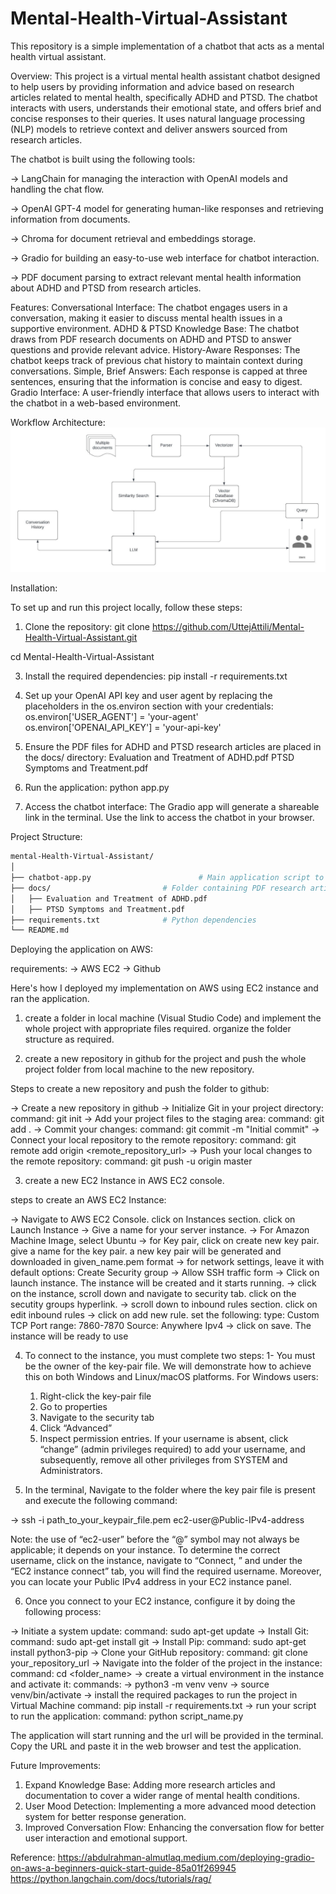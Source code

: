 # Mental-Health-Virtual-Assistant
This repository is a simple implementation of a chatbot that acts as a mental health virtual assistant. 

Overview:
This project is a virtual mental health assistant chatbot designed to help users by providing information and advice based on research articles related to mental health, specifically ADHD and PTSD. The chatbot interacts with users, understands their emotional state, and offers brief and concise responses to their queries. It uses natural language processing (NLP) models to retrieve context and deliver answers sourced from research articles.


The chatbot is built using the following tools:

-> LangChain for managing the interaction with OpenAI models and handling the chat flow.

-> OpenAI GPT-4 model for generating human-like responses and retrieving information from documents.

-> Chroma for document retrieval and embeddings storage.

-> Gradio for building an easy-to-use web interface for chatbot interaction.

-> PDF document parsing to extract relevant mental health information about ADHD and PTSD from research articles.

Features:
Conversational Interface: The chatbot engages users in a conversation, making it easier to discuss mental health issues in a supportive environment.
ADHD & PTSD Knowledge Base: The chatbot draws from PDF research documents on ADHD and PTSD to answer questions and provide relevant advice.
History-Aware Responses: The chatbot keeps track of previous chat history to maintain context during conversations.
Simple, Brief Answers: Each response is capped at three sentences, ensuring that the information is concise and easy to digest.
Gradio Interface: A user-friendly interface that allows users to interact with the chatbot in a web-based environment.

Workflow Architecture:
![Application](https://github.com/UttejAttili/mental-Health-Virtual-Assistant/blob/main/screenshots/Application.jpeg)



Installation:

To set up and run this project locally, follow these steps:

1) Clone the repository:
git clone https://github.com/UttejAttili/Mental-Health-Virtual-Assistant.git

cd Mental-Health-Virtual-Assistant

3) Install the required dependencies:
pip install -r requirements.txt

4) Set up your OpenAI API key and user agent by replacing the placeholders in the os.environ section with your credentials:
os.environ['USER_AGENT'] = 'your-agent'
os.environ['OPENAI_API_KEY'] = 'your-api-key'

5) Ensure the PDF files for ADHD and PTSD research articles are placed in the docs/ directory:
Evaluation and Treatment of ADHD.pdf
PTSD Symptoms and Treatment.pdf

6) Run the application:
python app.py

7) Access the chatbot interface:
The Gradio app will generate a shareable link in the terminal. Use the link to access the chatbot in your browser.


Project Structure:
```bash
mental-Health-Virtual-Assistant/
│
├── chatbot-app.py                        # Main application script to launch the chatbot
├── docs/                         # Folder containing PDF research articles
│   ├── Evaluation and Treatment of ADHD.pdf
│   ├── PTSD Symptoms and Treatment.pdf
├── requirements.txt              # Python dependencies
└── README.md      
```

Deploying the application on AWS: 

requirements:
-> AWS EC2
-> Github

Here's how I deployed my implementation on AWS using EC2 instance and ran the application. 

1) create a folder in local machine (Visual Studio Code) and implement the whole project with appropriate files required. organize the folder structure as required. 

2) create a new repository in github for the project and push the whole project folder from local machine to the new repository. 

Steps to create a new repository and push the folder to github:

-> Create a new repository in github
-> Initialize Git in your project directory:
	command: git init
-> Add your project files to the staging area:
	command: git add .
->  Commit your changes:
	command: git commit -m "Initial commit"
-> Connect your local repository to the remote repository:
	command: git remote add origin <remote_repository_url>
-> Push your local changes to the remote repository:
	command: git push -u origin master

3) create a new EC2 Instance in AWS EC2 console. 

steps to create an AWS EC2 Instance: 

-> Navigate to AWS EC2 Console. click on Instances section. click on Launch Instance
-> Give a name for your server instance. 
-> For Amazon Machine Image, select Ubuntu
-> for Key pair, click on create new key pair. give a name for the key pair. a new key pair will be generated and downloaded in given_name.pem format
-> for network settings, leave it with default options: Create Security group -> Allow SSH traffic form
-> Click on launch instance. The instance will be created and it starts running. 
-> click on the instance, scroll down and navigate to security tab. click on the secutity groups hyperlink. 
-> scroll down to inbound rules section. click on edit inbound rules
-> click on add new rule. set the following:
	type: Custom TCP
	Port range: 7860-7870
	Source: Anywhere Ipv4
-> click on save. The instance will be ready to use

4) To connect to the instance, you must complete two steps:
	1- You must be the owner of the key-pair file. We will demonstrate how to
	achieve this on both Windows and Linux/macOS platforms.
	For Windows users:
	1. Right-click the key-pair file
	2. Go to properties
	3. Navigate to the security tab
	4. Click “Advanced”
	5. Inspect permission entries. If your username is absent, click “change”
	(admin privileges required) to add your username, and subsequently,
	remove all other privileges from SYSTEM and Administrators.
	
5) In the terminal, Navigate to the folder where the key pair file is present and execute the following command:
	
->	ssh -i path_to_your_keypair_file.pem ec2-user@Public-IPv4-address
	
Note: the use of “ec2-user” before the “@” symbol may not always be applicable; it depends on your instance. To determine the correct username, click on the instance, navigate to “Connect, ” and under the “EC2 instance connect” tab, you will find the required username. Moreover, you can locate your Public IPv4 address in your EC2 instance panel.

6) Once you connect to your EC2 instance, configure it by doing the following process:
	
->	Initiate a system update:
	command: sudo apt-get update
->	Install Git:
	command: sudo apt-get install git
->	Install Pip:
	command: sudo apt-get install python3-pip
->	Clone your GitHub repository:
	command: git clone your_repository_url
-> Navigate into the folder of the project in the instance: 
	command: cd <folder_name>
->  create a virtual environment in the instance and activate it: 
	commands: 
	 -> python3 -m venv venv
	 -> source venv/bin/activate
-> install the required packages to run the project in Virtual Machine
	command: pip install -r requirements.txt
-> run your script to run the application: 
	command: python script_name.py

The application will start running and the url will be provided in the terminal. Copy the URL and paste it in the web browser and test the application. 


Future Improvements:

1) Expand Knowledge Base: Adding more research articles and documentation to cover a wider range of mental health conditions.
2) User Mood Detection: Implementing a more advanced mood detection system for better response generation.
3) Improved Conversation Flow: Enhancing the conversation flow for better user interaction and emotional support.

Reference: https://abdulrahman-almutlaq.medium.com/deploying-gradio-on-aws-a-beginners-quick-start-guide-85a01f269945
		       https://python.langchain.com/docs/tutorials/rag/
